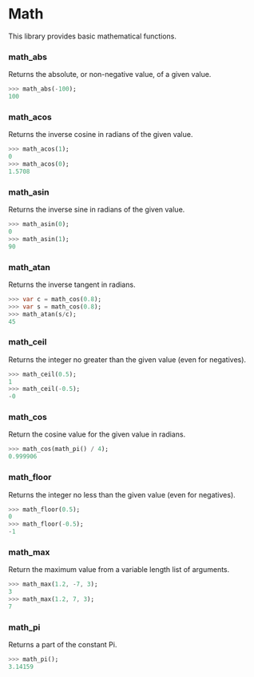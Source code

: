# Math

This library provides basic mathematical functions.

### math_abs
Returns the absolute, or non-negative value, of a given value.

```dart
>>> math_abs(-100);
100
```

### math_acos
Returns the inverse cosine in radians of the given value.

```dart
>>> math_acos(1);
0
>>> math_acos(0);
1.5708
```

### math_asin
Returns the inverse sine in radians of the given value.

```dart
>>> math_asin(0);
0
>>> math_asin(1);
90
```

### math_atan
Returns the inverse tangent in radians.

```dart
>>> var c = math_cos(0.8);
>>> var s = math_cos(0.8);
>>> math_atan(s/c);
45
```

### math_ceil
Returns the integer no greater than the given value (even for negatives).

```dart
>>> math_ceil(0.5);
1
>>> math_ceil(-0.5);
-0
```

### math_cos
Return the cosine value for the given value in radians.

```dart
>>> math_cos(math_pi() / 4);
0.999906
```

### math_floor
Returns the integer no less than the given value (even for negatives).

```dart
>>> math_floor(0.5);
0
>>> math_floor(-0.5);
-1
```

### math_max
Return the maximum value from a variable length list of arguments.

```dart
>>> math_max(1.2, -7, 3);
3
>>> math_max(1.2, 7, 3);
7
```

### math_pi
Returns a part of the constant Pi.

```dart
>>> math_pi();
3.14159
```